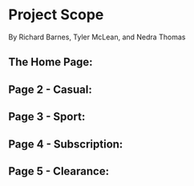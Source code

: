 # Project Scope 
By Richard Barnes, Tyler McLean, and Nedra Thomas 

## The Home Page:

## Page 2 - Casual: 

## Page 3 - Sport: 

## Page 4 - Subscription: 

## Page 5 - Clearance:
